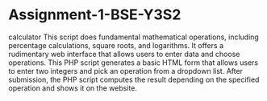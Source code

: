 # Assignment-1-BSE-Y3S2
calculator
This script does fundamental mathematical operations, including percentage calculations, square roots, and logarithms. It offers a rudimentary web interface that allows users to enter data and choose operations.
This PHP script generates a basic HTML form that allows users to enter two integers and pick an operation from a dropdown list. After submission, the PHP script computes the result depending on the specified operation and shows it on the website.
